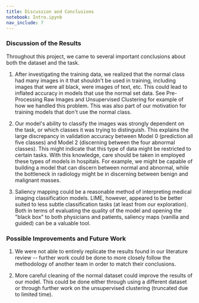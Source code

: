 ```yaml
---
title: Discussion and Conclusions
notebook: Intro.ipynb
nav_include: 7
---
```


### Discussion of the Results

Throughout this project, we came to several important conclusions about both the dataset and the task.

1. After investigating the training data, we realized that the normal class had many images in it that shouldn't be used in training, including images that were all black, were images of text, etc. This could lead to inflated accuracy in models that use the normal set data. See Pre-Processing Raw Images and Unsupervised Clustering for example of how we handled this problem. This was also part of our motivation for training models that don't use the normal class. 

2. Our model's ability to classify the images was strongly dependent on the task, or which classes it was trying to distinguish. This explains the large discrepancy in validation accuracy between Model 0 (prediction all five classes) and Model 2 (discerning between the four abnormal classes). This might indicate that this type of data might be restricted to certain tasks. With this knowledge, care should be taken in employed these types of models in hospitals. For example, we might be capable of building a model that can discern between normal and abnormal, while the bottleneck in radiology might be in discerning between benign and malignant masses. 

3. Saliency mapping could be a reasonable method of interpreting medical imaging classification models. LIME, however, appeared to be better suited to less subtle classification tasks (at least from our exploration). Both in terms of evaluating the quality of the model and opening the "black box" to both physicians and patients, saliency maps (vanilla and guided) can be a valuable tool.

### Possible Improvements and Future Work

1. We were not able to entirely replicate the results found in our literature review -- further work could be done to more closely follow the methodology of another team in order to match their conclusions. 

2. More careful cleaning of the normal dataset could improve the results of our model. This could be done either through using a different dataset or through further work on the unsupervised clustering (truncated due to limited time). 
